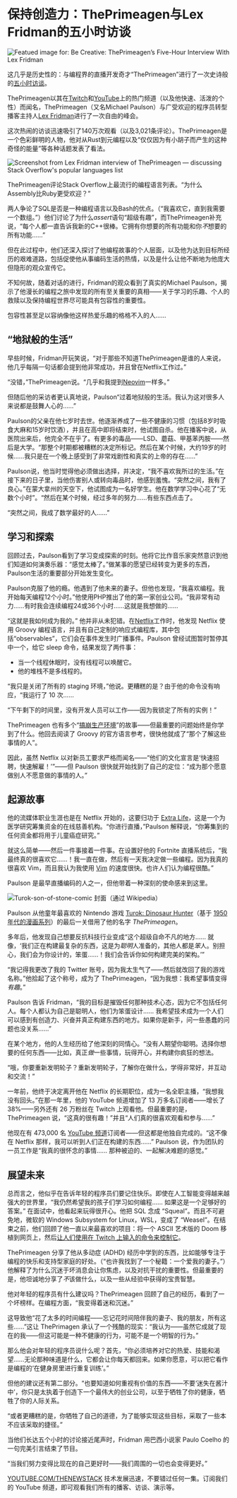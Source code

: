 # 保持创造力：ThePrimeagen与Lex Fridman的五小时访谈

![Featued image for: Be Creative: ThePrimeagen’s Five-Hour Interview With Lex Fridman](https://cdn.thenewstack.io/media/2025/05/bbf41c2c-michael-paulson-screenshot-from-lex-fridman-interview-remembering-breaking-production-clearer-1-1024x683.png)

这几乎是历史性的：与编程界的直播开发奇才“ThePrimeagen”进行了一次史诗般的[五小时访谈](https://www.youtube.com/watch?v=tNZnLkRBYA8)。

ThePrimeagen以其在[Twitch](https://www.twitch.tv/theprimeagen)和[YouTube](https://www.youtube.com/@ThePrimeTimeagen/)上的热门频道（以及他快速、活泼的个性）而闻名，ThePrimeagen（又名Michael Paulson）与广受欢迎的程序员转型播客主持人[Lex Fridman](https://lexfridman.com/)进行了一次自由的峰会。

这次热闹的访谈迅速吸引了140万次观看（以及3,021条评论）。ThePrimeagen是一个色彩鲜明的人物，他对从Rust到元编程以及“仅仅因为有小胡子而产生的这种奇怪的能量”等各种话题发表了看法。

![Screenshot from Lex Fridman interview of ThePrimeagen — discussing Stack Overflow's popular languages list](https://cdn.thenewstack.io/media/2025/04/6650644b-screenshot-from-lex-fridman-interview-of-theprimeagen-popular-programming-languages-from-stack-overflow.png)

ThePrimeagen评论Stack Overflow上最流行的编程语言列表。“为什么Assembly比Ruby更受欢迎？”

两人争论了SQL是否是一种编程语言以及Bash的优点。（“我喜欢它，直到我需要一个数组。”）他们讨论了为什么*assert*语句“超级有趣”，而ThePrimeagen补充说，“每个人都一直告诉我新的C++很棒。它拥有你想要的所有功能和你*不*想要的所有功能……”

但在此过程中，他们还深入探讨了他编程故事的个人层面，以及他为达到目标所经历的艰难道路，包括促使他从事编码生活的热情，以及是什么让他不断地为他庞大但隐形的观众宣传它。

不知何故，随着对话的进行，Fridman的观众看到了真实的Michael Paulson，揭示了他漫长的编程之旅中发现的所有至关重要的真相——关于学习的乐趣、个人的救赎以及保持编程世界尽可能具有包容性的重要性。

包容性甚至足以容纳像他这样热爱乐趣的格格不入的人……

## “地狱般的生活”

早些时候，Fridman开玩笑说，“对于那些不知道ThePrimeagen是谁的人来说，他几乎每隔一句话都会提到他非常成功，并且曾在Netflix工作过。”

“没错，”ThePrimeagen说。“几乎和我提到[Neovim](https://thenewstack.io/neovims-future-could-have-ai-and-brain-computer-interfaces/)一样多。”

但随后他的采访者更认真地说，Paulson“过着地狱般的生活。我认为这对很多人来说都是鼓舞人心的……”

Paulson的父亲在他七岁时去世。他逐渐养成了一些不健康的习惯（包括8岁时吸食大麻和15岁时饮酒），并且在高中即将结束时，他试图自杀。他在播客中说，从医院出来后，他完全不在乎了。有更多的毒品——LSD、蘑菇、甲基苯丙胺——然后是大学。“那整个时期都被糟糕的决定所标记。然后在某个时候，大约19岁的时候……我只是在一个晚上感受到了非常戏剧性和真实的上帝的存在……”

Paulson说，他当时觉得他必须做出选择，并决定，“我不喜欢我所过的生活。”在接下来的日子里，当他伤害别人或转向毒品时，他感到羞愧。“突然之间，我有了良心。”在蒙大拿州的天空下，他试图成为一名好学生。他在数学学习中心花了“无数个小时”。“然后在某个时候，经过多年的努力……有些东西点击了。

“突然之间，我成了数学最好的人……”

## 学习和探索

回顾过去，Paulson看到了学习变成探索的时刻。他将它比作音乐家突然意识到他们知道如何演奏乐器：“感觉太棒了。”做某事的愿望已经转变为更多的东西，Paulson生活的重要部分开始发生变化。

Paulson克服了他的瘾。他遇到了他未来的妻子。但他也发现，“我喜欢编程。我开始每天编程12个小时。”他使用PHP推出了他的第一家创业公司。“我非常有动力……有时我会连续编程24或36个小时……这就是我想做的……

“这就是我如何成为我的。”
他并非从未犯错。在[Netflix](https://thenewstack.io/from-netflix-to-walmart-open-source-kafka-in-action/)工作时，他发现 Netflix 使用 Groovy 编程语言，并且有自己定制的响应式编程库，其中包括“observables”，它们会在事件发生时广播事件。Paulson 曾经试图暂时暂停其中一个，给它 sleep 命令，结果发现了两件事：

- 当一个线程休眠时，没有线程可以唤醒它。
- 他的堆栈不是多线程的。

“我只是关闭了所有的 staging 环境，”他说。更糟糕的是？由于他的命令没有响应，“我运行了 10 次……

“下午剩下的时间里，没有开发人员可以工作——因为我锁定了所有的实例！”

ThePrimeagen 也有多个“[搞崩生产环境](https://thenewstack.io/qa-erica-brescia-bitnami/)”的故事——但最重要的问题始终是你学到了什么。他回去阅读了 Groovy 的官方语言参考，很快他就成了“那个了解这些事情的人”。

因此，虽然 Netflix 以对新员工要求严格而闻名——“他们的文化宣言是‘快速招聘，快速解雇！’”——但 Paulson 很快就开始找到了自己的定位：“成为那个愿意做别人不愿意做的事情的人。”

## 起源故事

他的流媒体职业生涯也是在 Netflix 开始的，这要归功于 [Extra Life](https://www.extra-life.org/index.cfm?fuseaction=cms.page&id=1306)，这是一个为医学研究筹集资金的在线慈善机构。“你进行直播，”Paulson 解释说，“你筹集到的任何资金都将用于儿童癌症研究。”

就这么简单——然后一件事接着一件事。在设置好他的 Fortnite 直播系统后，“我最终真的很喜欢它……！我一直在做，然后有一天我决定做一些编程。因为我真的很喜欢 Vim，而且我认为我使用 [Vim](https://thenewstack.io/a-look-at-vim-a-text-editor-for-the-ages/) 的速度很快。也许人们认为编程很酷。”

Paulson 是最早直播编码的人之一，但他带着一种深刻的使命感来到这里。

![Turok-son-of-stone-comic 封面（通过 Wikipedia）](https://cdn.thenewstack.io/media/2025/04/8b62b774-cover-of-turok-son-of-stone-comic-via-wikipedia-198x300.jpg)

Paulson 从他童年最喜欢的 Nintendo 游戏 [Turok: Dinosaur Hunter](https://en.wikipedia.org/wiki/Turok:_Dinosaur_Hunter)（基于 [1950 年代的漫画系列](https://en.wikipedia.org/wiki/Turok)）的最后一关借用了他的名字 *ThePrimeagen*。

多年后，他发现自己想要反抗科技行业变成“这个超级自命不凡的地方…… 就像，‘我们正在构建最复杂的东西，这是为*聪明*人准备的，其他人都是*笨*人。别担心，我们会为你设计的，笨蛋……！我们会告诉你如何构建完美的架构。’”

“我记得我更改了我的 Twitter 账号，因为我太生气了——然后就改回了我的游戏名称。”他拾起了这个称号，成为了 ThePrimeagen，“因为我想：我希望事情变得*有趣*。”

Paulson 告诉 Fridman，“我的目标是摧毁任何那种技术心态，因为它不包括任何人。每个人都认为自己是聪明人，他们为笨蛋设计…… 我希望技术成为一个人们可以感到有创造力、兴奋并真正构建东西的地方。如果你是新手，问一些愚蠢的问题也没关系……”

在某个地方，他的人生经历给了他深刻的同情心。“没有人期望你聪明。选择你想要的任何东西——比如，真正*做*一些事情，玩得开心，并构建你疯狂的想法。

“哦，你要重新发明轮子？重新发明轮子，了解你在做什么，学得非常好，并互动和交流！”

一年前，他终于决定离开他在 Netflix 的长期职位，成为一名全职主播，“我想我没有回头。”在那一年里，他的 YouTube 频道增加了 13 万多名订阅者——增长了 38%——另外还有 26 万粉丝在 Twitch 上观看他。但最重要的是，ThePrimeagen 说，“这真的很有趣！”并且“人们真的很喜欢观看和参与……”

他现在有 473,000 名 [YouTube 频道](https://www.youtube.com/c/theprimeagen)订阅者——但这都是他独自完成的。“这不像在 Netflix 那样，我可以听到人们正在构建的东西……” Paulson 说，作为团队的一员工作是“我真的很怀念的事情…… 那种被迫的、一起解决难题的感觉。”

## 展望未来

总而言之，他似乎在告诉年轻的程序员们要记住快乐。即使在人工智能变得越来越强大的世界里，“我仍然希望我的孩子们学习如何编程…… 如果这是一个足够好的答案。”
在面试中，他看起来玩得很开心。他把 SQL 念成 “Squeal”。而且不可避免地，微软的 Windows Subsystem for Linux，WSL，变成了 “Weasel”。在结束之前，他们回顾了他一直以来最喜欢的项目：将一个 ASCII 艺术版的 Doom 移植到网页上，然后[让人们使用在 Twitch 上输入的命令来控制它](https://www.youtube.com/watch?v=3f9tbqSIm-E)。

ThePrimeagen 分享了他从多动症 (ADHD) 经历中学到的东西，比如能够专注于编程的快乐和支持型家庭的好处。（“也许我找到了一个秘籍：一个爱我的妻子。”）他解释了为什么沉迷于坏消息会让你焦虑，以及对抗干扰的重要性。但最重要的是，他坦诚地分享了*不*该做什么，以及一些从经验中获得的宝贵智慧。

他对年轻的程序员有什么建议吗？ThePrimeagen 回顾了自己的经历，看到了一个坏榜样。在编程方面，“我变得着迷和沉迷。”

这导致他“花了太多的时间编程——忘记花时间陪伴我的妻子、我的朋友，所有这些……”这让 ThePrimagen 承认了一个残酷的现实：“我认为——虽然它成就了现在的我——但这可能是一种不健康的行为，可能不是一个明智的行为。”

那么他会对年轻的程序员说什么呢？首先，“你必须培养对它的热爱、技能和渴望……无论那种味道是什么，它都会让你每天都回来。如果你愿意，可以把它看作是编程的‘在健身房里进行重复训练’。”

但他的建议还有第二部分。“也要知道如何重视有价值的东西——不要‘迷失在酱汁中’，你只是太执着于创造下一个最伟大的创业公司，以至于牺牲了你的健康，牺牲了你的人际关系。

“或者更糟糕的是，你牺牲了自己的道德，为了能够实现这些目标，采取了一些本不应该采取的捷径。”

当他们长达五个小时的讨论接近尾声时，Fridman 用巴西小说家 Paulo Coelho 的一句完美引言结束了节目。

“当我们努力变得比现在的自己更好时——我们周围的一切也会变得更好。”

[YOUTUBE.COM/THENEWSTACK](https://youtube.com/thenewstack?sub_confirmation=1)
技术发展迅速，不要错过任何一集。订阅我们的 YouTube
频道，即可观看我们所有的播客、访谈、演示等。